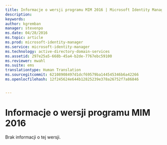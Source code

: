 ```yaml
---
title: Informacje o wersji programu MIM 2016 | Microsoft Identity Manager
description: 
keywords: 
author: kgremban
manager: stevenpo
ms.date: 04/28/2016
ms.topic: article
ms.prod: microsoft-identity-manager
ms.service: microsoft-identity-manager
ms.technology: active-directory-domain-services
ms.assetid: 297e25a5-668b-45a4-b2de-7767ebc59100
ms.reviewer: mwahl
ms.suite: ems
translationtype: Human Translation
ms.sourcegitcommit: 62108908497d1dcf69579ba144545346b6a42266
ms.openlocfilehash: 12f245624e644b12825239e378a26752f7a86846


---
```


# Informacje o wersji programu MIM 2016
Brak informacji o tej wersji.


<!--HONumber=Jun16_HO4-->


